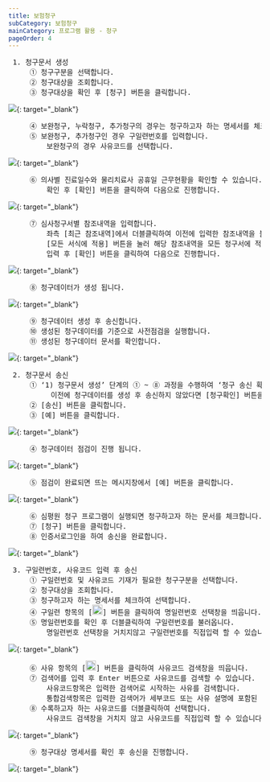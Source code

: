 ```yaml
---
title: 보험청구
subCategory: 보험청구
mainCategory: 프로그램 활용 - 청구
pageOrder: 4
---
```


<pre>
 <t2><bold>1. 청구문서 생성</bold></t2>
     ① 청구구분을 선택합니다.
     ② 청구대상을 조회합니다.
     ③ 청구대상을 확인 후 [청구] 버튼을 클릭합니다.
</pre>

[![](/images/{{page.url}}_1.png)](/images/{{page.url}}_1.png){: target="_blank"}

<pre>
     ④ 보완청구, 누락청구, 추가청구의 경우는 청구하고자 하는 명세서를 체크하여 선택합니다.
     ⑤ 보완청구, 추가청구인 경우 구일련번호를 입력합니다.
         보완청구의 경우 사유코드를 선택합니다.
</pre>

[![](/images/{{page.url}}_2.png)](/images/{{page.url}}_2.png){: target="_blank"}

<pre>
     ⑥ 의사별 진료일수와 물리치료사 공휴일 근무현황을 확인할 수 있습니다.
         확인 후 [확인] 버튼을 클릭하여 다음으로 진행합니다.
</pre>

[![](/images/{{page.url}}_3.png)](/images/{{page.url}}_3.png){: target="_blank"}

<pre>
     ⑦ 심사청구서별 참조내역을 입력합니다.
         좌측 [최근 참조내역]에서 더블클릭하여 이전에 입력한 참조내역을 불러올 수 있습니다.
         [모든 서식에 적용] 버튼을 눌러 해당 참조내역을 모든 청구서에 적용할 수 있습니다.
         입력 후 [확인] 버튼을 클릭하여 다음으로 진행합니다.
</pre>

[![](/images/{{page.url}}_4.png)](/images/{{page.url}}_4.png){: target="_blank"}

<pre>
     ⑧ 청구데이터가 생성 됩니다.
</pre>

[![](/images/{{page.url}}_5.png)](/images/{{page.url}}_5.png){: target="_blank"}

<pre>
     ⑨ 청구데이터 생성 후 송신합니다.
     ⑩ 생성된 청구데이터를 기준으로 사전점검을 실행합니다.
     ⑪ 생성된 청구데이터 문서를 확인합니다.
</pre>

[![](/images/{{page.url}}_6.png)](/images/{{page.url}}_6.png){: target="_blank"}

<pre>
 <t2><bold>2. 청구문서 송신</bold></t2>
     ① ‘1) 청구문서 생성’ 단계의 ① ~ ⑧ 과정을 수행하여 ‘청구 송신 확인’ 창을 띄웁니다.
          이전에 청구데이터를 생성 후 송신하지 않았다면 [청구확인] 버튼을 눌러 띄울 수 있습니다.
     ② [송신] 버튼을 클릭합니다.
     ③ [예] 버튼을 클릭합니다.
</pre>

[![](/images/{{page.url}}_7.png)](/images/{{page.url}}_7.png){: target="_blank"}

<pre>
     ④ 청구데이터 점검이 진행 됩니다.
</pre>

[![](/images/{{page.url}}_8.png)](/images/{{page.url}}_8.png){: target="_blank"}

<pre>
     ⑤ 점검이 완료되면 뜨는 메시지창에서 [예] 버튼을 클릭합니다.
</pre>

[![](/images/{{page.url}}_9.png)](/images/{{page.url}}_9.png){: target="_blank"}

<pre>
     ⑥ 심평원 청구 프로그램이 실행되면 청구하고자 하는 문서를 체크합니다.
     ⑦ [청구] 버튼을 클릭합니다.
     ⑧ 인증서로그인을 하여 송신을 완료합니다.
</pre>

[![](/images/{{page.url}}_10.png)](/images/{{page.url}}_10.png){: target="_blank"}


<pre>
 <t2><bold>3. 구일련번호, 사유코드 입력 후 송신</bold></t2>
     ① 구일련번호 및 사유코드 기재가 필요한 청구구분을 선택합니다.
     ② 청구대상을 조회합니다.
     ③ 청구하고자 하는 명세서를 체크하여 선택합니다.
     ④ 구일련 항목의 [<img src="/images/{{page.url}}_btn_1.png"  width="20" height="20">] 버튼을 클릭하여 명일련번호 선택창을 띄웁니다.
     ⑤ 명일련번호를 확인 후 더블클릭하여 구일련번호를 불러옵니다.
         명일련번호 선택창을 거치지않고 구일련번호를 직접입력 할 수 있습니다. 
</pre>

[![](/images/{{page.url}}_11.png)](/images/{{page.url}}_11.png){: target="_blank"}

<pre>
     ⑥ 사유 항목의 [<img src="/images/{{page.url}}_btn_1.png"  width="20" height="20">] 버튼을 클릭하여 사유코드 검색창을 띄웁니다.
     ⑦ 검색어를 입력 후 Enter 버튼으로 사유코드를 검색할 수 있습니다.
         사유코드항목은 입력한 검색어로 시작하는 사유를 검색합니다.
         통합검색항목은 입력한 검색어가 세부코드 또는 사유 설명에 포함된 사유를 검색합니다.
     ⑧ 수록하고자 하는 사유코드를 더블클릭하여 선택합니다.
         사유코드 검색창을 거치지 않고 사유코드를 직접입력 할 수 있습니다.
</pre>

[![](/images/{{page.url}}_12.png)](/images/{{page.url}}_12.png){: target="_blank"}

<pre>
     ⑨ 청구대상 명세서를 확인 후 송신을 진행합니다.
</pre>

[![](/images/{{page.url}}_13.png)](/images/{{page.url}}_13.png){: target="_blank"}
